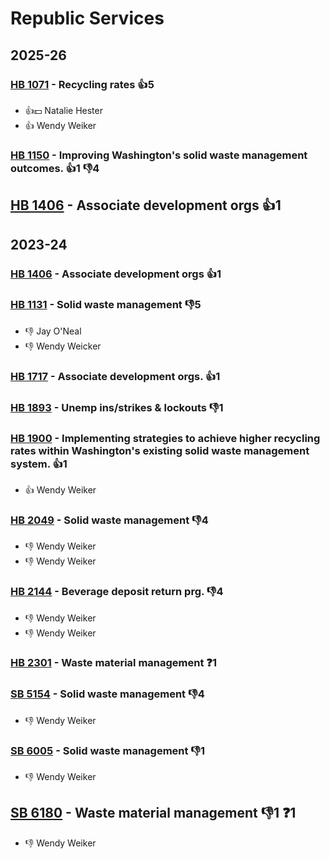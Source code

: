 # Republic Services
## 2025-26

### [HB 1071](/bill/2025-26/hb/1071/) - Recycling rates 👍5  
* 👍💵 Natalie Hester
* 👍 Wendy Weiker

### [HB 1150](/bill/2025-26/hb/1150/) - Improving Washington's solid waste management outcomes. 👍1 👎4 

## [HB 1406](/bill/2025-26/hb/1406/) - Associate development orgs 👍1  

## 2023-24

### [HB 1406](/bill/2023-24/hb/1406/) - Associate development orgs 👍1  

### [HB 1131](/bill/2023-24/hb/1131/) - Solid waste management  👎5 
* 👎 Jay O'Neal
* 👎 Wendy Weicker

### [HB 1717](/bill/2023-24/hb/1717/) - Associate development orgs. 👍1  

### [HB 1893](/bill/2023-24/hb/1893/) - Unemp ins/strikes & lockouts  👎1 

### [HB 1900](/bill/2023-24/hb/1900/) - Implementing strategies to achieve higher recycling rates within Washington's existing solid waste management system. 👍1  
* 👍 Wendy Weiker

### [HB 2049](/bill/2023-24/hb/2049/) - Solid waste management  👎4 
* 👎 Wendy Weiker
* 👎 Wendy Weiker

### [HB 2144](/bill/2023-24/hb/2144/) - Beverage deposit return prg.  👎4 
* 👎 Wendy Weiker
* 👎 Wendy Weiker

### [HB 2301](/bill/2023-24/hb/2301/) - Waste material management   ❓1

### [SB 5154](/bill/2023-24/sb/5154/) - Solid waste management  👎4 
* 👎 Wendy Weiker

### [SB 6005](/bill/2023-24/sb/6005/) - Solid waste management  👎1 
* 👎 Wendy Weiker

## [SB 6180](/bill/2023-24/sb/6180/) - Waste material management  👎1 ❓1
* 👎 Wendy Weiker

